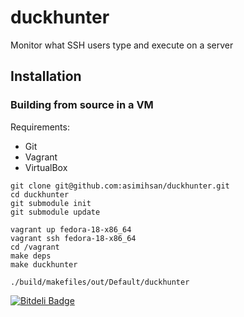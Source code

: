# duckhunter

Monitor what SSH users type and execute on a server

## Installation

### Building from source in a VM

Requirements:

-   Git
-   Vagrant
-   VirtualBox

```
git clone git@github.com:asimihsan/duckhunter.git
cd duckhunter
git submodule init
git submodule update

vagrant up fedora-18-x86_64
vagrant ssh fedora-18-x86_64
cd /vagrant
make deps
make duckhunter

./build/makefiles/out/Default/duckhunter
```

[![Bitdeli Badge](https://d2weczhvl823v0.cloudfront.net/asimihsan/duckhunter/trend.png)](https://bitdeli.com/free "Bitdeli Badge")

